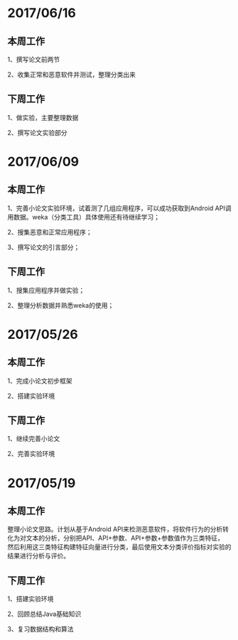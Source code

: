 # 2017/06/16

## 本周工作

1、撰写论文前两节

2、收集正常和恶意软件并测试，整理分类出来

## 下周工作

1、做实验，主要整理数据

2、撰写论文实验部分

# 2017/06/09

## 本周工作

1、完善小论文实验环境，试着测了几组应用程序，可以成功获取到Android API调用数据。weka（分类工具）具体使用还有待继续学习；

2、搜集恶意和正常应用程序；

3、撰写论文的引言部分；

## 下周工作

1、搜集应用程序并做实验；

2、整理分析数据并熟悉weka的使用；

# 2017/05/26

## 本周工作

1、完成小论文初步框架

2、搭建实验环境

## 下周工作

1、继续完善小论文

2、完善实验环境




# 2017/05/19

## 本周工作

  整理小论文思路。计划从基于Android API来检测恶意软件，将软件行为的分析转化为对文本的分析，分别把API、API+参数、API+参数+参数值作为三类特征，
然后利用这三类特征构建特征向量进行分类，最后使用文本分类评价指标对实验的结果进行分析与评价。

## 下周工作

1、搭建实验环境

2、回顾总结Java基础知识

3、复习数据结构和算法
